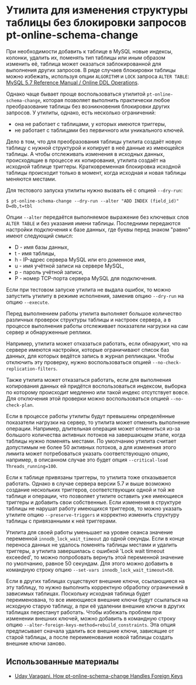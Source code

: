 Утилита для изменения структуры таблицы без блокировки запросов pt-online-schema-change
=======================================================================================

При необходимости добавить к таблице в MySQL новые индексы, колонки, удалить их, поменять тип таблицы или иным образом изменить её, таблица может оказаться заблокированной для выполнения других запросов. В ряде случаев блокировки таблицы можно избежать, используя опции `ALGORITHM` и `LOCK` запроса `ALTER TABLE`: [MySQL 5.7 Reference Manual / Online DDL Operations](https://dev.mysql.com/doc/refman/5.7/en/innodb-online-ddl-operations.html).

Однако чаще бывает проще воспользоваться утилитой `pt-online-schema-change`, которая позволяет выполнить практически любое преобразование таблицы без возникновения блокировки других запросов. У утилиты, однако, есть несколько ограничений:

- она не работает с таблицами, у которых имеются триггеры,
- не работает с таблицами без первичного или уникального ключей.

Дело в том, что для преобразования таблицы утилита создаёт новую таблицу с нужной структурой и копирует в неё данные из имеющейся таблицы. А чтобы отслеживать изменения в исходных данных, происходящие в процессе их копирования, утилита создаёт на исходной таблице триггеры. Кратковременная блокировка исходной таблицы происходит только в момент, когда исходная и новая таблицы меняются местами.

Для тестового запуска утилиты нужно вызвать её с опцией `--dry-run`:

    $ pt-online-schema-change --dry-run --alter "ADD INDEX (field_id)" D=db,t=tbl

Опции `--alter` передаётся выполняемое выражение без ключевых слов `ALTER TABLE` и без указания имени таблицы. Последними передаются настройки подключения к базе данных, где буквы перед знаком "равно" имеют следующий смысл:

- D - имя базы данных,
- t - имя таблицы,
- h - IP-адрес сервера MySQL или его доменное имя,
- u - имя учётной записи на сервере MySQL,
- p - пароль учётной записи,
- P - номер TCP-порта сервера MySQL для подключения.

Если при тестовом запуске утилита не выдала ошибок, то можно запустить утилиту в режиме исполнения, заменив опцию `--dry-run` на опцию `--execute`.

Перед выполнением работы утилита выполняет большое количество различных проверок структуры таблицы и настроек сервера, а в процессе выполнения работы отслеживает показатели нагрузки на сам сервер и обнаруженные реплики.

Например, утилита может отказаться работать, если обнаружит, что на сервере имеются настройки, которые ограничивают список баз данных, для которых ведётся запись в журнал репликации. Чтобы отключить эту проверку, нужно воспользоваться опцией `--no-check-replication-filters`.

Также утилита может отказаться работать, если для выполнения копирования данных ей придётся воспользоваться индексом, выборка по которому происходит медленно или такой индекс отсутствует вовсе. Для отключения этой проверки можно воспользоваться опцией `--no-check-plan`.

Если в процессе работы утилиты будут превышены определённые показатели нагрузки на сервер, то утилита может отменить выполнение операции. Например, длительная операция может отмениться из-за большого количества активных потоков на завершающем этапе, когда таблицы нужно поменять местами. По умолчанию утилита считает допустимым не более 50 активных потоков, а для изменения этого лимита может потребоваться указать соответствующую опцию, например, в описанном случае это будет опция `--critical-load Threads_running=100`.

Если к таблице привязаны триггеры, то утилита тоже отказывается работать. Однако в случае сервера версии 5.7 и выше возможно создание нескольких триггеров, соответствующих одной и той же таблице и операции, что позволяет утилите оставить уже имеющиеся триггеры и добавить свои собственные. Если изменения в структуре таблицы не нарушат работу имеющихся триггеров, то можно указать утилите опцию `--preserve-triggers` и корректно изменить структуру таблицы с привязанными к ней триггерами.

Утилита для своей работы уменьшает на уровне сеанса значение переменной `innodb_lock_wait_timeout` до одной секунды. Если в конце переноса данных не удалось поменять таблицы местами и удалить триггеры, а утилита завершилась с ошибкой 'Lock wait timeout exceeded', то можно попробовать вернуть этой переменной значение по умолчанию, равное 50 секундам. Для этого можно добавить в командную строку опцию `--set-vars innodb_lock_wait_timeout=50`.

Если в других таблицах существуют внешние ключи, ссылающиеся на эту таблицу, то нужно выполнить корректную обработку ограничений в зависимых таблицах. Поскольку исходная таблица будет переименована, то все имеющиеся внешние ключи будут ссылаться на исходную старую таблицу, а при её удалении внешние ключи в других таблицах перестанут работать. Чтобы избежать проблем при изменении внешних ключей, можно добавить в командную строку опцию `--alter-foreign-keys-method=rebuild_constraints`. Эта опция предписывает сначала удалить все внешние ключи, зависящие от старой таблицы, а после переименования новой таблицы создать внешние ключи заново.

Использованные материалы
------------------------

* [Uday Varagani. How pt-online-schema-change Handles Foreign Keys](https://www.percona.com/blog/how-pt-online-schema-change-handles-foreign-keys/)
